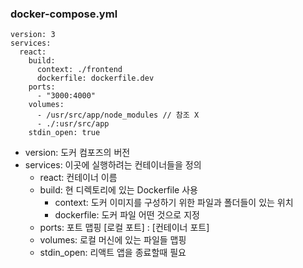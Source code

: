 ### docker-compose.yml
```
version: 3
services:
  react:
    build:
      context: ./frontend
      dockerfile: dockerfile.dev
    ports:
      - "3000:4000"
    volumes:
      - /usr/src/app/node_modules // 참조 X
      - ./:usr/src/app
    stdin_open: true
```

- version: 도커 컴포즈의 버전
- services: 이곳에 실행하려는 컨테이너들을 정의
    - react: 컨테이너 이름
    - build: 현 디렉토리에 있는 Dockerfile 사용
        - context: 도커 이미지를 구성하기 위한 파일과 폴더들이 있는 위치
        - dockerfile: 도커 파일 어떤 것으로 지정
    - ports: 포트 맵핑 [로컬 포트] : [컨테이너 포트]
    - volumes: 로컬 머신에 있는 파일들 맵핑
    - stdin_open: 리액트 앱을 종료할때 필요  